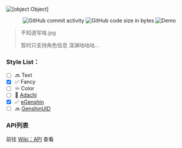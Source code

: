 ![[object Object]](https://socialify.git.ci/Genshin-bots/ImageGenerateServer/image?description=1&font=KoHo&logo=https%3A%2F%2Fyuanshen.minigg.cn%2Fstatic%2Flogo.png&owner=1&pattern=Circuit%20Board&theme=Light)

<div align="center"><img alt="GitHub commit activity" src="https://img.shields.io/github/commit-activity/w/Genshin-bots/ImageGenerateServer?style=for-the-badge"> <img alt="GitHub code size in bytes" src="https://img.shields.io/github/languages/code-size/Genshin-bots/ImageGenerateServer?color=orange&style=for-the-badge"> <img alt="Demo" src="https://img.shields.io/static/v1?label=Demo&message=MiniGG&color=critical&link=https://yuanshen.minigg.cn/&style=for-the-badge"></div>

> 不知道写啥.jpg
>
> 暂时只支持角色信息 深渊咕咕咕...



### **Style List**：

- [ ] 🔜 Text
- [x] ✅ Fancy
- [ ] ♾️ Color
- [ ] 💠 [Adachi](https://github.com/Arondight/Adachi-BOT)
- [x] ✅ [eGenshin](https://github.com/pcrbot/erinilis-modules/tree/master/egenshin)
- [ ] 🔜 [GenshinUID](https://github.com/KimigaiiWuyi/GenshinUID)

### API列表
前往 [Wiki：API](//github.com/Genshin-bots/ImageGenerateServer/wiki/API) 查看
